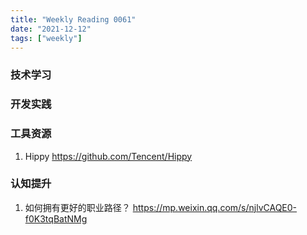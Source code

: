 ```yaml
---
title: "Weekly Reading 0061"
date: "2021-12-12"
tags: ["weekly"]
---
```


### 技术学习


### 开发实践


### 工具资源
1. Hippy https://github.com/Tencent/Hippy


### 认知提升
1. 如何拥有更好的职业路径？ https://mp.weixin.qq.com/s/njlvCAQE0-f0K3tqBatNMg